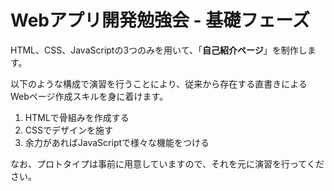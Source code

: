 # Webアプリ開発勉強会 - 基礎フェーズ
HTML、CSS、JavaScriptの3つのみを用いて、「**自己紹介ページ**」を制作します。  
  
以下のような構成で演習を行うことにより、従来から存在する直書きによるWebページ作成スキルを身に着けます。

1. HTMLで骨組みを作成する
2. CSSでデザインを施す
3. 余力があればJavaScriptで様々な機能をつける

なお、プロトタイプは事前に用意していますので、それを元に演習を行ってください。
